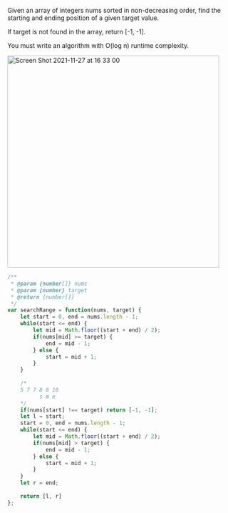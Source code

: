 Given an array of integers nums sorted in non-decreasing order, find the starting and ending position of a given target value.

If target is not found in the array, return [-1, -1].

You must write an algorithm with O(log n) runtime complexity.

<img width="475" alt="Screen Shot 2021-11-27 at 16 33 00" src="https://user-images.githubusercontent.com/37787994/143723395-22842b1c-4283-4772-9cc3-3306242c14ee.png">

```js
/**
 * @param {number[]} nums
 * @param {number} target
 * @return {number[]}
 */
var searchRange = function(nums, target) {
    let start = 0, end = nums.length - 1;
    while(start <= end) {
        let mid = Math.floor((start + end) / 2);
        if(nums[mid] >= target) {
            end = mid - 1;
        } else {
            start = mid + 1;
        }
    }
    
    /*
    5 7 7 8 8 10
          s m e
    */
    if(nums[start] !== target) return [-1, -1];
    let l = start;
    start = 0, end = nums.length - 1;
    while(start <= end) {
        let mid = Math.floor((start + end) / 2);
        if(nums[mid] > target) {
            end = mid - 1;
        } else {
            start = mid + 1;
        }
    }
    let r = end;
    
    return [l, r]
};
```
